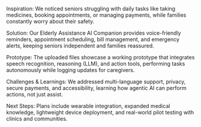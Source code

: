 Inspiration: We noticed seniors struggling with daily tasks like taking medicines, booking appointments, or managing payments, while families constantly worry about their safety.

Solution: Our Elderly Assistance AI Companion provides voice-friendly reminders, appointment scheduling, bill management, and emergency alerts, keeping seniors independent and families reassured.

Prototype: The uploaded files showcase a working prototype that integrates speech recognition, reasoning (LLM), and action tools, performing tasks autonomously while logging updates for caregivers.

Challenges & Learnings: We addressed multi-language support, privacy, secure payments, and accessibility, learning how agentic AI can perform actions, not just assist.

Next Steps: Plans include wearable integration, expanded medical knowledge, lightweight device deployment, and real-world pilot testing with clinics and communities.
